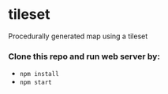 # tileset
Procedurally generated map using a tileset

### Clone this repo and run web server by:
- `npm install`
- `npm start`


